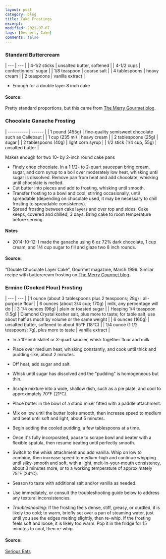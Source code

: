 ```yaml
---
layout: post
category: blog
title: Cake Frostings
excerpt:
modified: 2021-07-07
tags: [Dessert, Cake]
comments: false
---
```


### Standard Buttercream

| --- | --- |
| 4-1/2 sticks | unsalted butter, softened |
| 4-1/2 cups | confectioners' sugar |
| 1/8 teaspoon | coarse salt |
| 4 tablespoons | heavy cream |
| 2 teaspoons | vanilla extract |

- Enough for a double layer 8 inch cake


#### Source:
Pretty standard proportions, but this came from [The Merry Gourmet blog](https://www.merrygourmet.com/2012/03/making-changes-a-recipe-chocolate-cake-with-vanilla-buttercream-frosting).



### Chocolate Ganache Frosting

| ---------- | ------ |
| 1 pound (455g) | fine-quality semisweet chocolate such as Callebaut |
| 1 cup (235 ml) | heavy cream |
| 2 tablespoons (25g) | sugar |
| 2 tablespoons (40g) | light corn syrup |
| 1/2 stick (1/4 cup, 55g) | unsalted butter |

Makes enough for two 10- by 2-inch round cake pans


- Finely chop chocolate. In a 1 1/2- to 2-quart saucepan bring cream, sugar, and corn syrup to a boil over moderately low heat, whisking until sugar is dissolved. Remove pan from heat and add chocolate, whisking until chocolate is melted.
- Cut butter into pieces and add to frosting, whisking until smooth.
- Transfer frosting to a bowl and cool, stirring occasionally, until spreadable (depending on chocolate used, it may be necessary to chill frosting to spreadable consistency).
- Spread frosting between cake layers and over top and sides. Cake keeps, covered and chilled, 3 days. Bring cake to room temperature before serving.

#### Notes
- 2014-10-12: I made the ganache using 6 oz 72% dark chocolate, 1 cup cream, and 1/4 cup sugar to fill and glaze two 8 inch rounds.


#### Source:
"Double Chocolate Layer Cake", Gourmet magazine, March 1999. Similar recipe with buttercream frosting on [The Merry Gourmet blog](https://www.merrygourmet.com/2012/03/making-changes-a-recipe-chocolate-cake-with-vanilla-buttercream-frosting).


### Ermine (Cooked Flour) Frosting

| --- | --- |
| 1 ounce (about 3 tablespoons plus 2 teaspoons; 28g) | all-purpose flour |
| 6 ounces (about 3/4 cup; 170g) | milk, any percentage will do |
| 3 1/4 ounces (96g) | plain or toasted sugar |
| Heaping 1/4 teaspoon (1.5g) | Diamond Crystal kosher salt, plus more to taste; for table salt, use about half as much by volume or the same weight |
| 6 ounces (160g) | unsalted butter, softened to about 65°F (18°C) |
| 1/4 ounce (1 1/2 teaspoons; 7g), plus more to taste | vanilla extract |

- In a 10-inch skillet or 3-quart saucier, whisk together flour and milk.
- Place over medium heat, whisking constantly, and cook until thick and pudding-like, about 2 minutes.
- Off heat, add sugar and salt.
- Whisk until sugar has dissolved and the "pudding" is homogeneous but thin.
- Scrape mixture into a wide, shallow dish, such as a pie plate, and cool to approximately 70°F (21°C).
- Place butter in the bowl of a stand mixer fitted with a paddle attachment.
- Mix on low until the butter looks smooth, then increase speed to medium and beat until soft and light, about 5 minutes.
- Begin adding the cooled pudding, a few tablespoons at a time.
- Once it's fully incorporated, pause to scrape bowl and beater with a flexible spatula, then resume beating until perfectly smooth.
- Switch to the whisk attachment and add vanilla. Whip on low to combine, then increase speed to medium-high and continue whipping until silky-smooth and soft, with a light, melt-in-your-mouth consistency, about 3 minutes more, or to a working temperature of approximately 75°F (24°C).
- Season to taste with additional salt and/or vanilla as needed.
- Use immediately, or consult the troubleshooting guide below to address any textural inconsistencies.

- _Troubleshooting_: If the frosting feels dense, stiff, greasy, or curdled, it is likely too cold; to warm, briefly set over a pan of steaming water, just until you see the edges melting slightly, then re-whip. If the frosting feels soft and loose, it is likely too warm. Pop it in the fridge for 15 minutes to cool, then re-whip.



#### Source:
[Serious Eats](https://www.seriouseats.com/flour-frosting-recipe)
